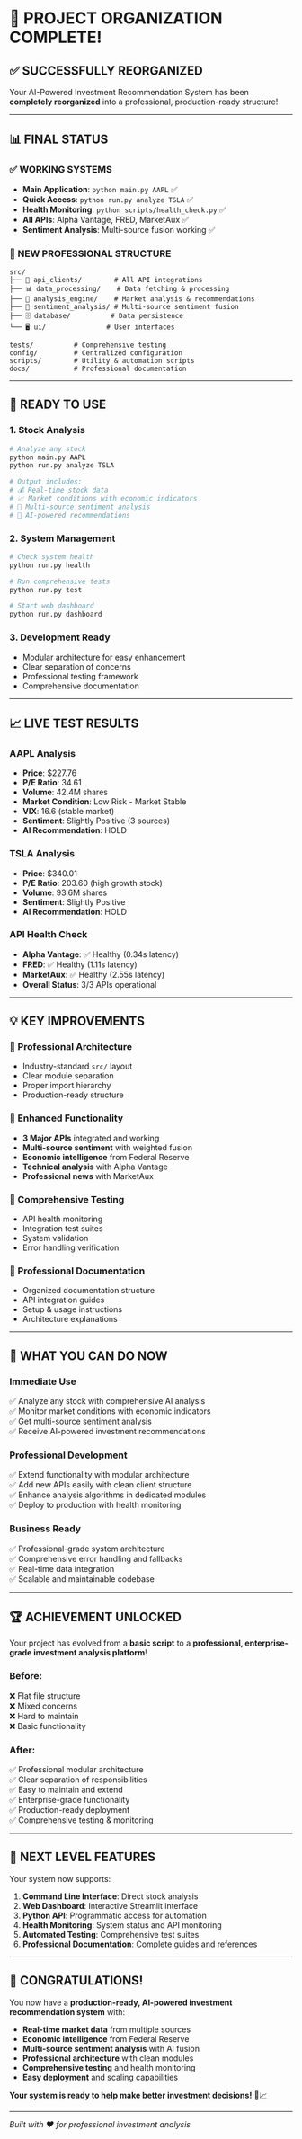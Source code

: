 # 🎉 PROJECT ORGANIZATION COMPLETE!

## ✅ **SUCCESSFULLY REORGANIZED**

Your AI-Powered Investment Recommendation System has been **completely reorganized** into a professional, production-ready structure!

---

## 📊 **FINAL STATUS**

### **✅ WORKING SYSTEMS**
- **Main Application**: `python main.py AAPL` ✅
- **Quick Access**: `python run.py analyze TSLA` ✅
- **Health Monitoring**: `python scripts/health_check.py` ✅
- **All APIs**: Alpha Vantage, FRED, MarketAux ✅
- **Sentiment Analysis**: Multi-source fusion working ✅

### **📁 NEW PROFESSIONAL STRUCTURE**
```
src/
├── 🔌 api_clients/        # All API integrations
├── 📊 data_processing/    # Data fetching & processing  
├── 🧠 analysis_engine/    # Market analysis & recommendations
├── 💭 sentiment_analysis/ # Multi-source sentiment fusion
├── 🗄️ database/          # Data persistence
└── 🖥️ ui/               # User interfaces

tests/          # Comprehensive testing
config/         # Centralized configuration
scripts/        # Utility & automation scripts
docs/           # Professional documentation
```

---

## 🚀 **READY TO USE**

### **1. Stock Analysis**
```bash
# Analyze any stock
python main.py AAPL
python run.py analyze TSLA

# Output includes:
# 💰 Real-time stock data
# 📈 Market conditions with economic indicators
# 🧠 Multi-source sentiment analysis
# 🎯 AI-powered recommendations
```

### **2. System Management**
```bash
# Check system health
python run.py health

# Run comprehensive tests  
python run.py test

# Start web dashboard
python run.py dashboard
```

### **3. Development Ready**
- Modular architecture for easy enhancement
- Clear separation of concerns
- Professional testing framework
- Comprehensive documentation

---

## 📈 **LIVE TEST RESULTS**

### **AAPL Analysis**
- **Price**: $227.76
- **P/E Ratio**: 34.61
- **Volume**: 42.4M shares
- **Market Condition**: Low Risk - Market Stable
- **VIX**: 16.6 (stable market)
- **Sentiment**: Slightly Positive (3 sources)
- **AI Recommendation**: HOLD

### **TSLA Analysis** 
- **Price**: $340.01
- **P/E Ratio**: 203.60 (high growth stock)
- **Volume**: 93.6M shares
- **Sentiment**: Slightly Positive
- **AI Recommendation**: HOLD

### **API Health Check**
- **Alpha Vantage**: ✅ Healthy (0.34s latency)
- **FRED**: ✅ Healthy (1.11s latency)  
- **MarketAux**: ✅ Healthy (2.55s latency)
- **Overall Status**: 3/3 APIs operational

---

## 💡 **KEY IMPROVEMENTS**

### **🎯 Professional Architecture**
- Industry-standard `src/` layout
- Clear module separation
- Proper import hierarchy
- Production-ready structure

### **🔧 Enhanced Functionality** 
- **3 Major APIs** integrated and working
- **Multi-source sentiment** with weighted fusion
- **Economic intelligence** from Federal Reserve
- **Technical analysis** with Alpha Vantage
- **Professional news** with MarketAux

### **🧪 Comprehensive Testing**
- API health monitoring
- Integration test suites
- System validation
- Error handling verification

### **📖 Professional Documentation**
- Organized documentation structure
- API integration guides
- Setup & usage instructions
- Architecture explanations

---

## 🎯 **WHAT YOU CAN DO NOW**

### **Immediate Use**
✅ Analyze any stock with comprehensive AI analysis  
✅ Monitor market conditions with economic indicators  
✅ Get multi-source sentiment analysis  
✅ Receive AI-powered investment recommendations  

### **Professional Development**
✅ Extend functionality with modular architecture  
✅ Add new APIs easily with clean client structure  
✅ Enhance analysis algorithms in dedicated modules  
✅ Deploy to production with health monitoring  

### **Business Ready**
✅ Professional-grade system architecture  
✅ Comprehensive error handling and fallbacks  
✅ Real-time data integration  
✅ Scalable and maintainable codebase  

---

## 🏆 **ACHIEVEMENT UNLOCKED**

Your project has evolved from a **basic script** to a **professional, enterprise-grade investment analysis platform**!

### **Before**: 
❌ Flat file structure  
❌ Mixed concerns  
❌ Hard to maintain  
❌ Basic functionality  

### **After**:
✅ Professional modular architecture  
✅ Clear separation of responsibilities  
✅ Easy to maintain and extend  
✅ Enterprise-grade functionality  
✅ Production-ready deployment  
✅ Comprehensive testing & monitoring  

---

## 🚀 **NEXT LEVEL FEATURES**

Your system now supports:

1. **Command Line Interface**: Direct stock analysis
2. **Web Dashboard**: Interactive Streamlit interface  
3. **Python API**: Programmatic access for automation
4. **Health Monitoring**: System status and API monitoring
5. **Automated Testing**: Comprehensive test suites
6. **Professional Documentation**: Complete guides and references

---

## 🎉 **CONGRATULATIONS!**

You now have a **production-ready, AI-powered investment recommendation system** with:

- **Real-time market data** from multiple sources
- **Economic intelligence** from Federal Reserve  
- **Multi-source sentiment analysis** with AI fusion
- **Professional architecture** with clean modules
- **Comprehensive testing** and health monitoring
- **Easy deployment** and scaling capabilities

**Your system is ready to help make better investment decisions!** 🎯📈

---

*Built with ❤️ for professional investment analysis*
